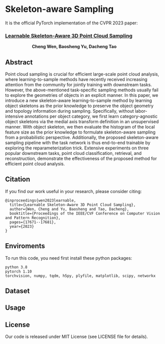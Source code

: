 # Skeleton-aware Sampling

It is the official PyTorch implementation of the CVPR 2023 paper:  
### [Learnable Skeleton-Aware 3D Point Cloud Sampling](https://openaccess.thecvf.com/content/CVPR2023/papers/Wen_Learnable_Skeleton-Aware_3D_Point_Cloud_Sampling_CVPR_2023_paper.pdf)  
&nbsp; &nbsp; &nbsp; &nbsp; &nbsp; &nbsp; &nbsp; &nbsp; &nbsp; &nbsp; &nbsp; **Cheng Wen, Baosheng Yu, Dacheng Tao**

## Abstract
Point cloud sampling is crucial for efficient large-scale point cloud analysis, where learning-to-sample methods have recently received increasing attention from the community for jointly training with downstream tasks. However, the above-mentioned task-specific sampling methods usually fail to  explore the geometries of objects in an explicit manner. In this paper, we introduce a new skeleton-aware learning-to-sample method by learning object skeletons as the prior knowledge to preserve the object geometry and topology information during sampling. Specifically, without labor-intensive annotations per object category, we first learn category-agnostic object skeletons via the medial axis transform definition in an unsupervised manner. With object skeleton, we then evaluate the histogram of the local feature size as the prior knowledge to formulate skeleton-aware sampling from a probabilistic perspective. Additionally, the proposed skeleton-aware sampling pipeline with the task network is thus end-to-end trainable by exploring the reparameterization trick. Extensive experiments on three popular downstream tasks, point cloud classification, retrieval, and reconstruction, demonstrate the effectiveness of the proposed method for efficient point cloud analysis. 

## Citation
If you find our work useful in your research, please consider citing:
```
@inproceedings{wen2023learnable,
  title={Learnable Skeleton-Aware 3D Point Cloud Sampling},
  author={Wen, Cheng and Yu, Baosheng and Tao, Dacheng},
  booktitle={Proceedings of the IEEE/CVF Conference on Computer Vision and Pattern Recognition},
  pages={17671--17681},
  year={2023}
}
```


## Enviroments
To run this code, you need first install these python packages:  
```
python 3.8  
pytorch 1.10  
torchvision, numpy, tqdm, h5py, plyfile, matplotlib, scipy, networkx  
```

## Dataset

## Usage

## License
Our code is released under MIT License (see LICENSE file for details).
